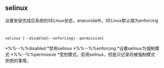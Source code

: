 ## selinux 


设置安装完成后系统的SELinux状态，anaconda中，SELinux默认值为enforcing



```bash


selinux [--disabled|--enforcing|--permissive]


```



  *%%--%%disabled
    *禁用selinux
  *%%--%%enforcing
    *设置selinux为强制模式
  *%%--%%permissive
    *宽恕模式。启用selinux，但是只记录将被强制模式拒绝的事情。

